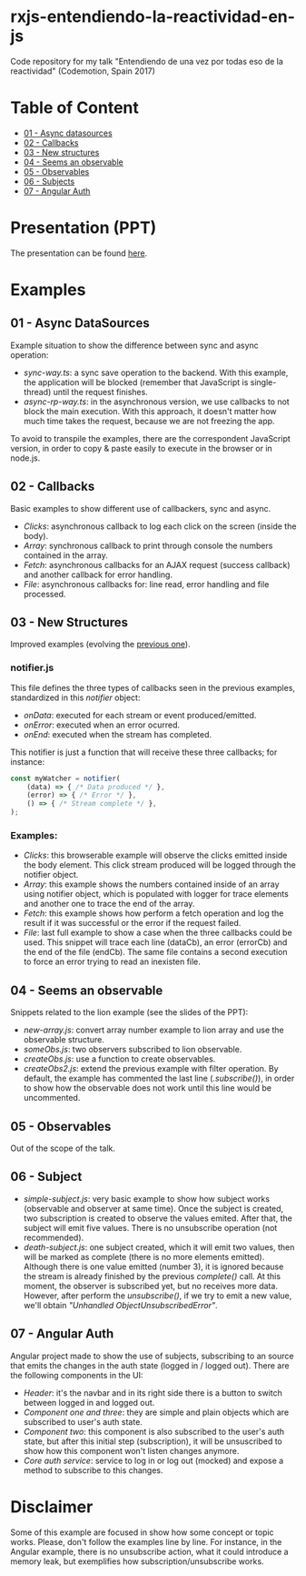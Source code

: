 # rxjs-entendiendo-la-reactividad-en-js
Code repository for my talk "Entendiendo de una vez por todas eso de la reactividad" (Codemotion, Spain 2017)

# Table of Content
- [01 - Async datasources](#01)
- [02 - Callbacks](#02)
- [03 - New structures](#03)
- [04 - Seems an observable](#04)
- [05 - Observables](#05)
- [06 - Subjects](#06)
- [07 - Angular Auth](#07)

# Presentation (PPT)
The presentation can be found [here](https://www.slideshare.net/sema_hkd/entendiendo-la-reactividad-de-una-vez-por-todas-code-motion17).

# Examples
## 01 - Async DataSources <div id="01" />
Example situation to show the difference between sync and async operation:
- *sync-way.ts*: a sync save operation to the backend. With this example, the application will be blocked (remember that JavaScript is single-thread) until the request finishes. 
- *async-rp-way.ts*: in the asynchronous version, we use callbacks to not block the main execution. With this approach, it doesn't matter how much time takes the request, because we are not freezing the app.

To avoid to transpile the examples, there are the correspondent JavaScript version, in order to copy & paste easily to execute in the browser or in node.js.

## 02 - Callbacks <div id="02" />
Basic examples to show different use of callbackers, sync and async.
- *Clicks*: asynchronous callback to log each click on the screen (inside the body).
- *Array*: synchronous callback to print through console the numbers contained in the array.
- *Fetch*: asynchronous callbacks for an AJAX request (success callback) and another callback for error handling.
- *File*: asynchronous callbacks for: line read, error handling and file processed.

## 03 - New Structures <div id="03" />
Improved examples (evolving the [previous one](#02)).
### notifier.js
This file defines the three types of callbacks seen in the previous examples, standardized in this *notifier* object:
- *onData*: executed for each stream or event produced/emitted.
- *onError*: executed when an error ocurred.
- *onEnd*: executed when the stream has completed.

This notifier is just a function that will receive these three callbacks; for instance:
```js
const myWatcher = notifier(
    (data) => { /* Data produced */ },
    (error) => { /* Error */ },
    () => { /* Stream complete */ },
);
```

### Examples:
- *Clicks*: this browserable example will observe the clicks emitted inside the body element. This click stream produced will be logged through the notifier object.
- *Array*: this example shows the numbers contained inside of an array using notifier object, which is populated with logger for trace elements and another one to trace the end of the array.
- *Fetch*: this example shows how perform a fetch operation and log the result if it was successful or the error if the request failed.
- *File*: last full example to show a case when the three callbacks could be used. This snippet will trace each line (dataCb), an error (errorCb) and the end of the file (endCb). The same file contains a second execution to force an error trying to read an inexisten file.

## 04 - Seems an observable <div id="04" />
Snippets related to the lion example (see the slides of the PPT):
- *new-array.js*: convert array number example to lion array and use the observable structure.
- *someObs.js*: two observers subscribed to lion observable.
- *createObs.js*: use a function to create observables.
- *createObs2.js*: extend the previous example with filter operation. By default, the example has commented the last line (*.subscribe()*), in order to show how the observable does not work until this line would be uncommented.

## 05 - Observables <div id="05" />
Out of the scope of the talk.

## 06 - Subject <div id="06" />
- *simple-subject.js*: very basic example to show how subject works (observable and observer at same time). Once the subject is created, two subscription is created to observe the values emited. After that, the subject will emit five values. There is no unsubscribe operation (not recommended).
- *death-subject.js*: one subject created, which it will emit two values, then will be marked as complete (there is no more elements emitted). Although there is one value emitted (number 3), it is ignored because the stream is already finished by the previous *complete()* call. At this moment, the observer is subscribed yet, but no receives more data. However, after perform the *unsubscribe()*, if we try to emit a new value, we'll obtain *"Unhandled ObjectUnsubscribedError"*.

## 07 - Angular Auth <div id="07" />
Angular project made to show the use of subjects, subscribing to an source that emits the changes in the auth state (logged in / logged out). There are the following components in the UI:
- *Header*: it's the navbar and in its right side there is a button to switch between logged in and logged out.
- *Component one and three*: they are simple and plain objects which are subscribed to user's auth state.
- *Component two*: this component is also subscribed to the user's auth state, but after this initial step (subscription), it will be unsuscribed to show how this component won't listen changes anymore.
- *Core auth service*: service to log in or log out (mocked) and expose a method to subscribe to this changes.

# Disclaimer
Some of this example are focused in show how some concept or topic works. Please, don't follow the examples line by line. For instance, in the Angular example, there is no unsubscribe action, what it could introduce a memory leak, but exemplifies how subscription/unsubscribe works.